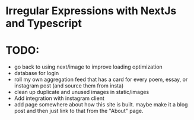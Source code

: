 # Irregular Expressions with NextJs and Typescript

# TODO:

- go back to using next/image to improve loading optimization
- database for login
- roll my own aggregation feed that has a card for every poem, essay, or instagram post (and source them from insta)
- clean up duplicate and unused images in static/images
- Add integration with instagram client
- add page somewhere about how this site is built. maybe make it a blog post and then just link to that from the "About" page.
